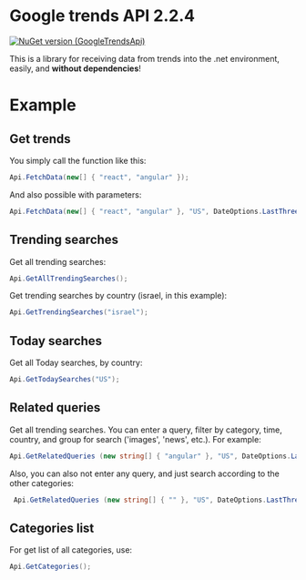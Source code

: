 ﻿
# Google trends API 2.2.4
[![NuGet version (GoogleTrendsApi)](https://img.shields.io/nuget/v/GoogleTrendsApi.svg)](https://www.nuget.org/packages/GoogleTrendsApi/)

This is a library for receiving data from trends into the .net environment, easily, and **without dependencies**!


# Example 

## Get trends
You simply call the function like this:
```csharp
Api.FetchData(new[] { "react", "angular" });
```

And also possible with parameters:
```csharp
Api.FetchData(new[] { "react", "angular" }, "US", DateOptions.LastThreeMonths, GroupOptions.youtube);
```


## Trending searches
Get all trending searches:
```csharp
Api.GetAllTrendingSearches();
```

Get trending searches by country (israel, in this example):
```csharp
Api.GetTrendingSearches("israel");
```

## Today searches
Get all Today searches, by country:
```csharp
Api.GetTodaySearches("US");
```


## Related queries
Get all trending searches.
You can enter a query, filter by category, time, country, and group for search ('images', 'news', etc.). For example:
```csharp
Api.GetRelatedQueries (new string[] { "angular" }, "US", DateOptions.LastThreeMonths, GroupOptions.youtube ,3);
```

Also, you can also not enter any query, and just search according to the other categories:
```csharp
 Api.GetRelatedQueries (new string[] { "" }, "US", DateOptions.LastThreeMonths);
```

## Categories list

For get list of all categories, use:
```csharp
Api.GetCategories();
```